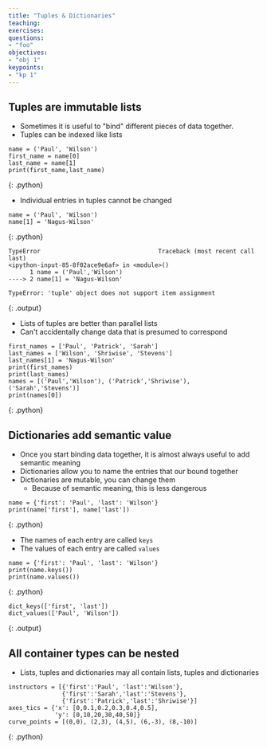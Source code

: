```yaml
---
title: "Tuples & Dictionaries"
teaching:
exercises:
questions:
- "foo"
objectives:
- "obj 1"
keypoints:
- "kp 1"
---
```

## Tuples are immutable lists

*   Sometimes it is useful to "bind" different pieces of data together.
*   Tuples can be indexed like lists

~~~
name = ('Paul', 'Wilson')
first_name = name[0]
last_name = name[1]
print(first_name,last_name)
~~~
{: .python}

*   Individual entries in tuples cannot be changed

~~~
name = ('Paul', 'Wilson')
name[1] = 'Nagus-Wilson'
~~~
{: .python}
~~~
TypeError                                 Traceback (most recent call last)
<ipython-input-85-8f02ace9e6af> in <module>()
      1 name = ('Paul','Wilson')
----> 2 name[1] = 'Nagus-Wilson'

TypeError: 'tuple' object does not support item assignment
~~~
{: .output}


*   Lists of tuples are better than parallel lists
*   Can't accidentally change data that is presumed to correspond

~~~
first_names = ['Paul', 'Patrick', 'Sarah']
last_names = ['Wilson', 'Shriwise', 'Stevens']
last_names[1] = 'Nagus-Wilson'
print(first_names)
print(last_names)
names = [('Paul','Wilson'), ('Patrick','Shriwise'), ('Sarah','Stevens')]
print(names[0])
~~~
{: .python}

## Dictionaries add semantic value

*    Once you start binding data together, it is almost always useful to add
     semantic meaning
*    Dictionaries allow you to name the entries that our bound together
*    Dictionaries are mutable, you can change them
     *   Because of semantic meaning, this is less dangerous

~~~
name = {'first': 'Paul', 'last': 'Wilson'}
print(name['first'], name['last'])
~~~
{: .python}

*   The names of each entry are called `keys`
*   The values of each entry are called `values`

~~~
name = {'first': 'Paul', 'last': 'Wilson'}
print(name.keys())
print(name.values())
~~~
{: .python}
~~~
dict_keys(['first', 'last'])
dict_values(['Paul', 'Wilson'])
~~~
{: .output}


## All container types can be nested

*   Lists, tuples and dictionaries may all contain lists, tuples and dictionaries

~~~
instructors = [{'first':'Paul', 'last':'Wilson'},
               {'first':'Sarah','last':'Stevens'},
               {'first':'Patrick','last':'Shriwise'}]
axes_tics = {'x': [0,0.1,0.2,0.3,0.4,0.5],
             'y': [0,10,20,30,40,50]}
curve_points = [(0,0), (2,3), (4,5), (6,-3), (8,-10)]
~~~
{: .python}

